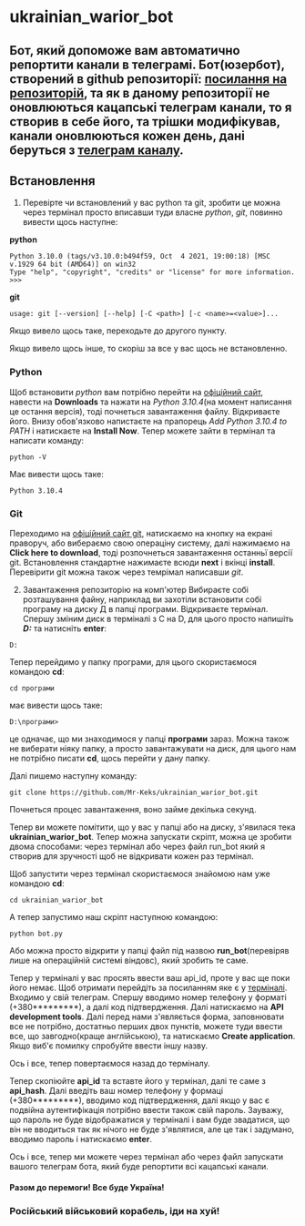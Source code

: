 # ukrainian_warior_bot

## Бот, який допоможе вам автоматично репортити канали в телеграмі. Бот(юзербот), створений в github репозиторії: [посилання на репозиторій](https://github.com/BohdanBuinich/telegram-reporter), та як в даному репозиторії не оновлюються кацапські телеграм канали, то я створив в себе його, та трішки модифікував, канали оновлюються кожен день, дані беруться з [телеграм каналу](https://t.me/stoprussiachannel).

## Встановлення
1. Перевірте чи встановлений у вас python та git, зробити це можна через термінал просто вписавши туди власне *python*, *git*, повинно вивести щось наступне:

**python**
```
Python 3.10.0 (tags/v3.10.0:b494f59, Oct  4 2021, 19:00:18) [MSC v.1929 64 bit (AMD64)] on win32
Type "help", "copyright", "credits" or "license" for more information.
>>>
```

**git**
```
usage: git [--version] [--help] [-C <path>] [-c <name>=<value>]...
```

Якщо вивело щось таке, переходьте до другого пункту.

Якщо вивело щось інше, то скоріш за все у вас щось не встановленно.

### Python

Щоб встановити *python* вам потрібно перейти на [офіційний сайт](https://www.python.org/), навести на **Downloads** та нажати на *Python 3.10.4*(на момент написання це остання версія), тоді почнеться завантаження файлу. Відкриваєте його. Внизу обов'язково напистаєте на прапорець *Add Python 3.10.4 to PATH* і натискаєте на **Install Now**. Тепер можете зайти в термінал та написати команду:
```
python -V
```

Має вивести щось таке:

```
Python 3.10.4
```

### Git

Переходимо на [офіційний сайт git](https://git-scm.com/downloads), натискаємо на кнопку на екрані праворуч, або вибераємо свою операціну систему, далі нажимаємо на **Click here to download**, тоді розпочнеться завантаження останньї версії git. Встановлення стандартне нажимаєте всюди **next** i вкінці **install**. Перевірити git можна також через темрімал написавши *git*.

2. Завантаження репозиторію на комп'ютер
Вибираєте собі розташування файну, наприклад ви захотіли встановити собі програму на диску Д в папці програми. Відкриваєте термінал. Спершу зміним диск в терміналі з С на D, для цього просто напишіть ***D:*** та натисніть **enter**:

```
D: 
```
Тепер перейдимо у папку програми, для цього скористаємося командою **cd**:

```
cd програми
```

має вивести щось таке:

```
D:\програми>
```

це одначає, що ми знаходимося у папці **програми** зараз. Можна також не виберати ніяку папку, а просто завантажувати на диск, для цього нам не потрібно писати **cd**, щось перейти у дану папку.

Далі пишемо наступну команду:

```
git clone https://github.com/Mr-Keks/ukrainian_warior_bot.git
```

Почнеться процес завантаження, воно займе декілька секунд. 

Тепер ви можете помітити, що у вас у папці або на диску, з'явилася тека **ukrainian_warior_bot**. Тепер можна запускати скріпт, можна це зробити двома способами: через термінал або через файл run_bot який я створив для зручності щоб не відкривати кожен раз термінал.

Щоб запустити через термінал скористаємося знайомою нам уже командою **cd**:

```
cd ukrainian_warior_bot
```

А тепер запустимо наш скріпт наступною командою:

```
python bot.py
```

Або можна просто відкрити у папці файл під назвою **run_bot**(перевіряв лише на операційній системі віндовс), який зробить те саме.

Тепер у терміналі у вас просять ввести ваш api_id, проте у вас ще поки його немає. Щоб отримати перейдіть за посиланням яке є у [терміналі](https://my.telegram.org/auth). Входимо у свій телеграм. Спершу вводимо номер телефону у форматі (+380*********), а далі код підтвердження. Далі натискаємо на **API development tools**. Далі перед нами з'являється форма, заповнювати все не потрібно, достатньо перших двох пунктів, можете туди ввести все, що завгодно(краще англійською), та натискаємо **Create application**. Якщо виб'є помилку спробуйте ввести іншу назву.

Ось і все, тепер повертаємося назад до терміналу.

Тепер скопіюйте **api_id** та вставте його у термінал, далі те саме з **api_hash**. Далі введіть ваш номер телефону у формаці (+380*********), вводимо код підтвердження, далі якщо у вас є подвійна аутентифікація потрібно ввести також свій пароль. Зауважу, що пароль не буде відображатися у терміналі  і вам буде звадатися, що він не вводиться так як нічого не буде з'являтися, але це так і задумано, вводимо пароль і натискаємо **enter**.

Ось і все, тепер ми можете через термінал або через файл запускати вашого телеграм бота, який буде репортити всі кацапські канали. 

#### Разом до перемоги! Все буде Україна!

### Російський військовий корабель, іди на хуй!
